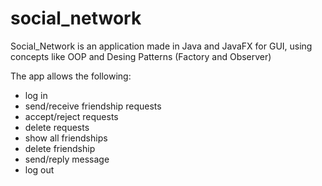 # social_network
Social_Network is an application made in Java and JavaFX for GUI, using concepts like OOP and Desing Patterns (Factory and Observer)

The app allows the following:
- log in
- send/receive friendship requests
- accept/reject requests
- delete requests
- show all friendships
- delete friendship
- send/reply message
- log out
